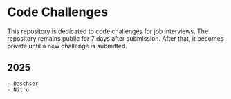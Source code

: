 # Code Challenges

This repository is dedicated to code challenges for job interviews. The repository remains public for 7 days after submission. After that, it becomes private until a new challenge is submitted.

## 2025

    - Daschser
    - Nitro
